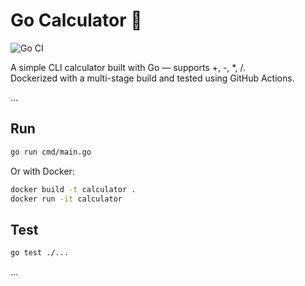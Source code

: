 # Go Calculator 🧮

![Go CI](https://github.com/intojhanurag/Go-CLI-Calculator/actions/workflows/go.yml/badge.svg)

A simple CLI calculator built with Go — supports +, -, *, /.  
Dockerized with a multi-stage build and tested using GitHub Actions.

...
## Run

```bash
go run cmd/main.go
```

Or with Docker:

```bash
docker build -t calculator .
docker run -it calculator
```

## Test
```bash
go test ./...
```

...